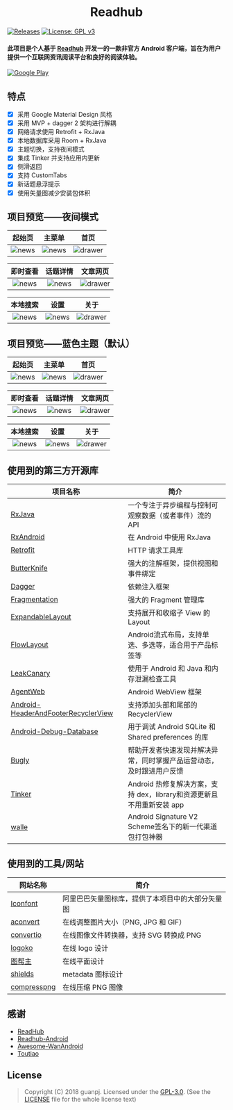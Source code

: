 <h1 align="center">Readhub</h1>

[![Releases](https://img.shields.io/badge/API-21%2B-brightgreen.svg)](https://www.coolapk.com/apk/com.jeez.guanpj.jreadhub)
[![License: GPL v3](https://img.shields.io/badge/License-GPL%20v3-blue.svg)](https://www.gnu.org/licenses/gpl-3.0)

#### 此项目是个人基于 [Readhub](https://readhub.me) 开发一的一款非官方 Android 客户端，旨在为用户提供一个互联网资讯阅读平台和良好的阅读体验。

[![Google Play](https://raw.githubusercontent.com/guanpj/JReadhub/master/img/google_play.png?raw=true)](https://play.google.com/store/apps/details?id=com.jeez.guanpj.jreadhub)

## 特点

- [x] 采用 Google Material Design 风格
- [x] 采用 MVP + dagger 2 架构进行解耦
- [x] 网络请求使用 Retrofit + RxJava
- [x] 本地数据库采用 Room + RxJava
- [x] 主题切换，支持夜间模式
- [x] 集成 Tinker 并支持应用内更新
- [x] 侧滑返回
- [x] 支持 CustomTabs
- [x] 新话题悬浮提示
- [x] 使用矢量图减少安装包体积

## 项目预览——夜间模式

| 起始页 | 主菜单 | 首页 |
|:-:|:-:|:-:|
| ![news](https://raw.githubusercontent.com/guanpj/JReadhub/master/img/dark-splash.png?raw=true) | ![news](https://raw.githubusercontent.com/guanpj/JReadhub/master/img/dark-menu.png?raw=true) | ![drawer](https://raw.githubusercontent.com/guanpj/JReadhub/master/img/dark-main.png?raw=true) |

| 即时查看 | 话题详情 | 文章网页 |
|:-:|:-:|:-:|
| ![news](https://raw.githubusercontent.com/guanpj/JReadhub/master/img/dark-instant.png?raw=true) | ![news](https://raw.githubusercontent.com/guanpj/JReadhub/master/img/dark-topic.png?raw=true) | ![drawer](https://raw.githubusercontent.com/guanpj/JReadhub/master/img/dark-article.png?raw=true) |

| 本地搜索 | 设置 | 关于 |
|:-:|:-:|:-:|
| ![news](https://raw.githubusercontent.com/guanpj/JReadhub/master/img/dark-search.png?raw=true) | ![news](https://raw.githubusercontent.com/guanpj/JReadhub/master/img/dark-setting.png?raw=true) | ![drawer](https://raw.githubusercontent.com/guanpj/JReadhub/master/img/dark-about.png?raw=true) |


## 项目预览——蓝色主题（默认）

| 起始页 | 主菜单 | 首页 |
|:-:|:-:|:-:|
| ![news](https://raw.githubusercontent.com/guanpj/JReadhub/master/img/blue-splash.png?raw=true) | ![news](https://raw.githubusercontent.com/guanpj/JReadhub/master/img/blue-menu.png?raw=true) | ![drawer](https://raw.githubusercontent.com/guanpj/JReadhub/master/img/blue-main.png?raw=true) |

| 即时查看 | 话题详情 | 文章网页 |
|:-:|:-:|:-:|
| ![news](https://raw.githubusercontent.com/guanpj/JReadhub/master/img/blue-instant.png?raw=true) | ![news](https://raw.githubusercontent.com/guanpj/JReadhub/master/img/blue-topic.png?raw=true) | ![drawer](https://raw.githubusercontent.com/guanpj/JReadhub/master/img/blue-article.png?raw=true) |

| 本地搜索 | 设置 | 关于 |
|:-:|:-:|:-:|
| ![news](https://raw.githubusercontent.com/guanpj/JReadhub/master/img/blue-search.png?raw=true) | ![news](https://raw.githubusercontent.com/guanpj/JReadhub/master/img/blue-setting.png?raw=true) | ![drawer](https://raw.githubusercontent.com/guanpj/JReadhub/master/img/blue-about.png?raw=true) |

## 使用到的第三方开源库

项目名称 | 简介
  -------- | ------
[RxJava](https://github.com/ReactiveX/RxJava) | 一个专注于异步编程与控制可观察数据（或者事件）流的 API
[RxAndroid](https://github.com/ReactiveX/RxAndroid) | 在 Android 中使用 RxJava
[Retrofit](https://github.com/square/retrofit) | HTTP 请求工具库
[ButterKnife](https://github.com/JakeWharton/butterknife) | 强大的注解框架，提供视图和事件绑定
[Dagger](https://github.com/google/dagger) | 依赖注入框架
[Fragmentation](https://github.com/YoKeyword/Fragmentation) | 强大的 Fragment 管理库
[ExpandableLayout](https://github.com/cachapa/ExpandableLayout) | 支持展开和收缩子 View 的 Layout
[FlowLayout](https://github.com/hongyangAndroid/FlowLayout) | Android流式布局，支持单选、多选等，适合用于产品标签等
[LeakCanary](https://github.com/hongyangAndroid/FlowLayout) | 使用于 Android 和 Java 和内存泄漏检查工具
[AgentWeb](https://github.com/Justson/AgentWeb) | Android WebView 框架
[Android-HeaderAndFooterRecyclerView](https://github.com/TakWolf/Android-HeaderAndFooterRecyclerView) | 支持添加头部和尾部的 RecyclerView
[Android-Debug-Database](https://github.com/amitshekhariitbhu/Android-Debug-Database) | 用于调试 Android SQLite 和 Shared preferences 的库
[Bugly](https://bugly.qq.com/v2/) | 帮助开发者快速发现并解决异常，同时掌握产品运营动态，及时跟进用户反馈
[Tinker](https://github.com/Tencent/tinker) | Android 热修复解决方案，支持 dex，library和资源更新且不用重新安装 app
[walle](https://github.com/Meituan-Dianping/walle) | Android Signature V2 Scheme签名下的新一代渠道包打包神器

## 使用到的工具/网站

网站名称 | 简介
  -------- | ------
[Iconfont](http://www.iconfont.cn/) | 阿里巴巴矢量图标库，提供了本项目中的大部分矢量图
[aconvert](https://www.aconvert.com/cn/image/resize/) | 在线调整图片大小（PNG, JPG 和 GIF）
[convertio](https://convertio.co/zh/png-converter/) | 在线图像文件转换器，支持 SVG 转换成 PNG
[logoko](http://www.logoko.com.cn/design) | 在线 logo 设计
[图帮主](http://www.tubangzhu.com/) | 在线平面设计
[shields](https://shields.io/) | metadata 图标设计
[compresspng](https://compresspng.com/zh/) | 在线压缩 PNG 图像

## 感谢

- [ReadHub](https://github.com/BryantPang/ReadHub)
- [Readhub-Android](https://github.com/TakWolf/Readhub-Android)
- [Awesome-WanAndroid](https://github.com/JsonChao/Awesome-WanAndroid)
- [Toutiao](https://github.com/iMeiji/Toutiao)

## License
> Copyright (C) 2018 guanpj.
> Licensed under the [GPL-3.0](https://www.gnu.org/licenses/gpl.html).
> (See the [LICENSE](https://github.com/guanpj/JReadhub/blob/master/LICENSE) file for the whole license text)
